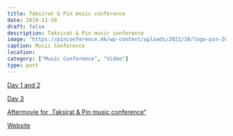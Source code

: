 ```yaml
---
title: Taksirat & Pin music conference
date: 2019-11-30
draft: false
description: Taksirat & Pin music conference
image: "https://pinconference.mk/wp-content/uploads/2021/10/logo-pin-2021__alt.svg"
caption: Music Conference
location: 
category: ["Music Conference", "Video"]
type: post
---
```


[Day 1 and 2](https://www.facebook.com/watch/?v=473630713285790)

[Day 3](https://www.facebook.com/watch/?v=770556613385702)

[Aftermovie for „Taksirat & Pin music conference“](https://www.facebook.com/watch/?v=794465801077698)

[Website](https://pinconference.mk/)

